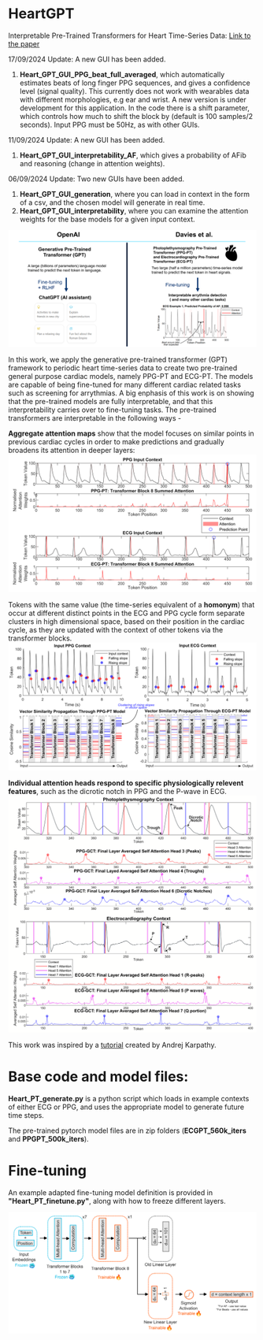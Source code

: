 # HeartGPT
Interpretable Pre-Trained Transformers for Heart Time-Series Data: 
[Link to the paper](https://www.arxiv.org/abs/2407.20775)

17/09/2024 Update: A new GUI has been added. 
1. **Heart_GPT_GUI_PPG_beat_full_averaged**, which automatically estimates beats of long finger PPG sequences, and gives a confidence level (signal quality). This currently does not work with wearables data with different morphologies, e.g ear and wrist. A new version is under development for this application. In the code there is a shift parameter, which controls how much to shift the block by (default is 100 samples/2 seconds). Input PPG must be 50Hz, as with other GUIs. 

11/09/2024 Update: A new GUI has been added. 
1. **Heart_GPT_GUI_interpretability_AF**, which gives a probability of AFib and reasoning (change in attention weights).

06/09/2024 Update: Two new GUIs have been added. 
1. **Heart_GPT_GUI_generation**, where you can load in context in the form of a csv, and the chosen model will generate in real time.
2. **Heart_GPT_GUI_interpretability**, where you can examine the attention weights for the base models for a given input context.

![GPT_comparison](figures/Comparison_slide_cropped.png)

In this work,  we apply the generative pre-trained transformer (GPT) framework to periodic heart time-series data to create two pre-trained general purpose cardiac models, namely PPG-PT and ECG-PT. The models are capable of being fine-tuned for many different cardiac related tasks such as screening for arrythmias. A big enphasis of this work is on showing that the pre-trained models are fully interpretable, and that this interpretability carries over to fine-tuning tasks. The pre-trained transformers are interpretable in the following ways -

**Aggregate attention maps** show that the model focuses on similar points in previous cardiac cycles in order to make predictions and gradually broadens its attention in deeper layers:
![Aggregate Attention](figures/aggregate_attention_editw.png)

Tokens with the same value (the time-series equivalent of a **homonym**) that occur at different distinct points in the ECG and PPG cycle form separate clusters in high dimensional space, based on their position in the cardiac cycle, as they are updated with the context of other tokens via the transformer blocks.
![Homonyms](figures/homonyms_vector_similarityw.png)

**Individual attention heads respond to specific physiologically relevent features**, such as the dicrotic notch in PPG and the P-wave in ECG.
![individual_heads](figures/SA_individual_editw.png)


This work was inspired by a [tutorial](https://github.com/karpathy/ng-video-lecture) created by Andrej Karpathy.

# Base code and model files:
**Heart_PT_generate.py** is a python script which loads in example contexts of either ECG or PPG, and uses the appropriate model to generate future time steps.

The pre-trained pytorch model files are in zip folders (**ECGPT_560k_iters** and **PPGPT_500k_iters**).

# Fine-tuning

An example adapted fine-tuning model definition is provided in **"Heart_PT_finetune.py"**, along with how to freeze different layers. 

![Finetune_fig](figures/fine_tuning_diagramw.png)

